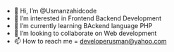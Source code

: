 - 👋 Hi, I’m @Usmanzahidcode
- 👀 I’m interested in Frontend Backend Development
- 🌱 I’m currently learning BAckend language PHP
- 💞️ I’m looking to collaborate on Web development
- 📫 How to reach me = developerusman@yahoo.com

<!---
Usmanzahidcode/Usmanzahidcode is a ✨ special ✨ repository because its `README.md` (this file) appears on your GitHub profile.
You can click the Preview link to take a look at your changes.
--->

